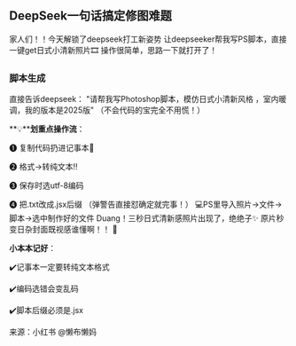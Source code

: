 ## DeepSeek一句话搞定修图难题


家人们！！今天解锁了deepseek打工新姿势 让deepseeker帮我写PS脚本，直接一键get日式小清新照片🎞️ 操作很简单，思路一下就打开了！ 

### 脚本生成 

直接告诉deepseek： "请帮我写Photoshop脚本，模仿日式小清新风格 ，室内暖调，我的版本是2025版" （不会代码的宝完全不用慌！） 

**💡****划重点操作流**： 

❶ 复制代码扔进记事本📝 

❷ 格式→转纯文本‼️ 

❸ 保存时选utf-8编码 

❹ 把.txt改成.jsx后缀 （弹警告直接怼确定就完事！） 💻PS里导入照片→文件→脚本→选中制作好的文件 Duang！三秒日式清新感照片出现了，绝绝子✨ 原片秒变日杂封面既视感谁懂啊！！ 📌

**小本本记好**： 

✔️记事本一定要转纯文本格式 

✔️编码选错会变乱码 

✔️脚本后缀必须是.jsx



来源：小红书 @懒布懒妈